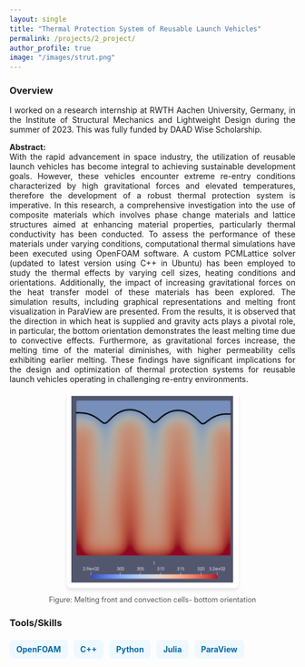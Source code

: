 ```yaml
---
layout: single
title: "Thermal Protection System of Reusable Launch Vehicles"
permalink: /projects/2_project/
author_profile: true
image: "/images/strut.png"
---
```


### Overview
<div style="text-align: justify;">
I worked on a research internship at RWTH Aachen University, Germany, in the Institute of Structural Mechanics and Lightweight Design during the summer of 2023. This was  fully funded by DAAD Wise Scholarship.  

<br>

<p><b>Abstract:</b><br>
With the rapid advancement in space industry, the utilization of reusable launch vehicles has become integral to achieving sustainable development goals. However, these vehicles encounter extreme re-entry conditions characterized by high gravitational forces and elevated temperatures, therefore the development of a robust thermal protection system is imperative. In this research, a comprehensive investigation into the use of composite materials which involves phase change materials and lattice structures aimed at enhancing material properties, particularly thermal conductivity has been conducted. To assess the performance of these materials under varying conditions, computational thermal simulations have been executed using OpenFOAM software. A custom PCMLattice solver (updated to latest version using C++ in Ubuntu) has been employed to study the thermal effects by varying cell sizes, heating conditions and orientations. Additionally, the impact of increasing gravitational forces on the heat transfer model of these materials has been explored. The simulation results, including graphical representations and melting front visualization in ParaView are presented. From the results, it is observed that the direction in which heat is supplied and gravity acts plays a pivotal role, in particular, the bottom orientation demonstrates the least melting time due to convective effects. Furthermore, as gravitational forces increase, the melting time of the material diminishes, with higher permeability cells exhibiting earlier melting. These findings have significant implications for the design and optimization of thermal protection systems for reusable launch vehicles operating in challenging re-entry environments.

<div style="text-align: center;">
  <img src="/images/placeholder.png" alt="Thermal Simulation Results" style="max-width: 70%;  border-radius: 8px; box-shadow: 0 4px 6px rgba(0, 0, 0, 0.1);">
  <p style="font-size: 0.9em; color: #555; margin-top: 10px;"> Figure: Melting front and convection cells- bottom orientation</p>
</div>

### Tools/Skills
<div style="display: flex; flex-wrap: wrap; gap: 10px; margin-top: 20px;">
  <span style="background-color:rgb(239, 248, 255); color: rgb(5, 108, 168); font-size: 14px; font-weight: bold; padding: 8px 12px; border-radius: 8px;">OpenFOAM</span>
  <span style="background-color:rgb(239, 248, 255); color: rgb(5, 108, 168); font-size: 14px; font-weight: bold; padding: 8px 12px; border-radius: 8px;">C++</span>
  <span style="background-color:rgb(239, 248, 255); color: rgb(5, 108, 168); font-size: 14px; font-weight: bold; padding: 8px 12px; border-radius: 8px;">Python</span>
  <span style="background-color:rgb(239, 248, 255); color: rgb(5, 108, 168); font-size: 14px; font-weight: bold; padding: 8px 12px; border-radius: 8px;">Julia</span>
  <span style="background-color:rgb(239, 248, 255); color: rgb(5, 108, 168); font-size: 14px; font-weight: bold; padding: 8px 12px; border-radius: 8px;">ParaView</span>
</div>